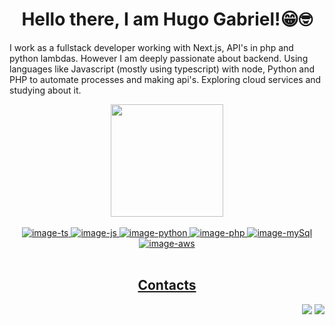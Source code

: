 <body>
  <h1 align="middle">Hello there, I am Hugo Gabriel!😁🤓</h1>
  <p>I work as a fullstack developer working with Next.js, API's in php and python lambdas. However I am deeply passionate about backend. Using languages like Javascript (mostly using typescript) with node, Python and PHP to automate processes and making api's. Exploring cloud services and studying about it.</p>
  <div align="center">
    <a href="https://github.com/HugooSantos">
    <img height="180em" src="https://github-readme-stats.vercel.app/api/top-langs/?username=HugooSantos&layout=compact&langs_count=7&theme=midnight-purple"/>
  </div>
  <div style="display: inline_block" align="center"><br>
    <img alt="image-ts"  src="https://img.shields.io/badge/TypeScript-007ACC?style=for-the-badge&logo=typescript&logoColor=white">
    <img alt="image-js"  src="https://img.shields.io/badge/JavaScript-323330?style=for-the-badge&logo=javascript&logoColor=F7DF1E">
    <img alt="image-python" src="https://img.shields.io/badge/Python-3776AB?style=for-the-badge&logo=python&logoColor=white">
    <img alt="image-php" src="https://img.shields.io/badge/PHP-777BB4?style=for-the-badge&logo=php&logoColor=white">
    <img alt="image-mySql" src="https://img.shields.io/badge/MySQL-00000F?style=for-the-badge&logo=mysql&logoColor=white">
    <img alt="image-aws" src="https://img.shields.io/badge/Amazon_AWS-232F3E?style=for-the-badge&logo=amazon-aws&logoColor=white">
  </div></br>
    <h2 align="center">Contacts</h2>
      <div align="end">
         <a href = "mailto:hugogabrieltjj@gmail.com@gmail.com"><img src="https://img.shields.io/badge/Gmail-D14836?style=for-the-badge&logo=gmail&logoColor=white"                          target="_blank" ></a>
         <a href="https://www.linkedin.com/in/hugo-gabriel-santos/" target="_blank"><img src="https://img.shields.io/badge/-LinkedIn-%230077B5?style=for-the-badge&logo=linkedin&logoColor=white" target="_blank">
         </a> 
      </div>
    </div>
</body>
